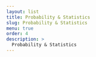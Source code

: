 ```yaml
---
layout: list
title: Probability & Statistics
slug: Probability & Statistics
menu: true
order: 4
description: >
  Probability & Statistics
---
```


